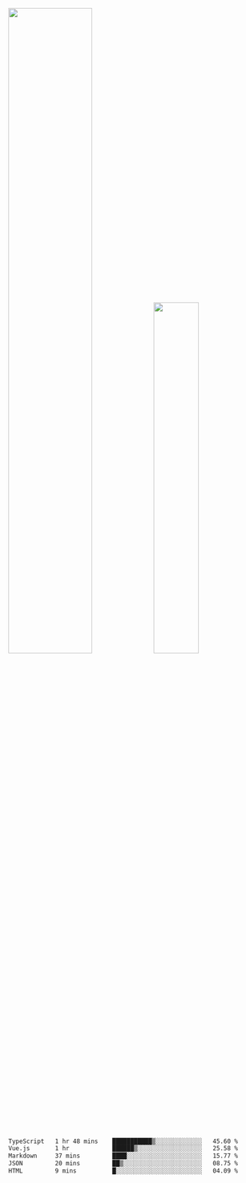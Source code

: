 <img align="" width="57.5%" src="https://github-readme-stats.vercel.app/api?username=Dream4ever&hide_title=true&hide_border=true&count_private=true&show_icons=true&include_all_commits=true&line_height=21" /><img align="" width="42.4%" src="https://github-readme-stats.vercel.app/api/top-langs/?username=Dream4ever&hide_title=true&count_private=true&show_icons=true&langs_count=6&hide_border=true&layout=compact" />

<!--START_SECTION:waka-->

```txt
TypeScript   1 hr 48 mins    ███████████▒░░░░░░░░░░░░░   45.60 %
Vue.js       1 hr            ██████▒░░░░░░░░░░░░░░░░░░   25.58 %
Markdown     37 mins         ████░░░░░░░░░░░░░░░░░░░░░   15.77 %
JSON         20 mins         ██▒░░░░░░░░░░░░░░░░░░░░░░   08.75 %
HTML         9 mins          █░░░░░░░░░░░░░░░░░░░░░░░░   04.09 %
```

<!--END_SECTION:waka-->
